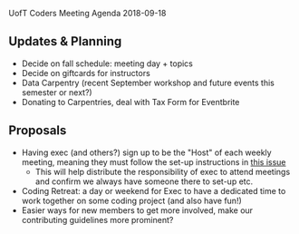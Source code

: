 UofT Coders Meeting Agenda
2018-09-18

## Updates & Planning
- Decide on fall schedule: meeting day + topics
- Decide on giftcards for instructors
- Data Carpentry (recent September workshop and future events this semester or next?)
- Donating to Carpentries, deal with Tax Form for Eventbrite

## Proposals
- Having exec (and others?) sign up to be the "Host" of each weekly meeting, 
meaning they must follow the set-up instructions in [this issue](https://github.com/UofTCoders/council/issues/255)
  - This will help distribute the responsibility of exec to attend meetings and confirm we always have someone there to set-up etc.
- Coding Retreat: a day or weekend for Exec to have a dedicated time to work together on some coding project (and also have fun!)
- Easier ways for new members to get more involved, make our contributing guidelines more prominent? 
